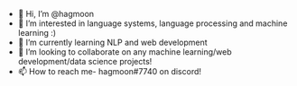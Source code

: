 - 👋 Hi, I’m @hagmoon
- 👀 I’m interested in language systems, language processing and machine learning :)
- 🌱 I’m currently learning NLP and web development
- 💞️ I’m looking to collaborate on any machine learning/web development/data science projects!
- 📫 How to reach me- hagmoon#7740 on discord!

<!---
hagmoon/hagmoon is a ✨ special ✨ repository because its `README.md` (this file) appears on your GitHub profile.
You can click the Preview link to take a look at your changes.
--->
